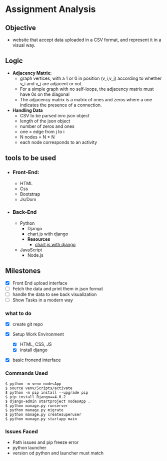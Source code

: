 # Assignment Analysis
## Objective
- website that accept data uploaded in a CSV format, and represent it in a visual way.

## Logic
- **Adjacency Matrix:**
    - graph vertices, with a 1 or 0 in position (v_i,v_j) according to whether v_i and v_j are adjacent or not.
    - For a simple graph with no self-loops, the adjacency matrix must have 0s on the diagonal
    - The adjacency matrix is a matrix of ones and zeros where a one indicates the presence of a connection. 
- **Handling Data**
    - CSV to be parsed inro json object
    - length of the json object
    - number of zeros and ones
    - one = edge from j to i
    - N nodes = N * N
    - each node corresponds to an activity

## tools to be used
  - ### Front-End:
    - HTML
    - Css
    - Bootstrap
    - Js/Dom
  - ### Back-End
    - Python
      - Django
      - chart.js with django
      - **Resources**
        - [chart.js with django](https://www.youtube.com/watch?v=B4Vmm3yZPgc&list=PLiT3w9BVkqvFgCyiCHpPtVdOP1nqQ03G4)
    - JavaScript
      - Node.js

## Milestones
  - [x] Front End upload interface
  - [ ] Fetch the data and print them in json format
  - [ ] handle the data to see back visualization
  - [ ] Show Tasks in a modern way
### what to do
  - [x] create git repo
  - [x] Setup Work Environment
    - [x] HTML, CSS, JS
    - [x] install django
  - [x] basic fronend interface


### Commands Used
```
$ python -m venv nodesApp
$ source venv/Scripts/activate
$ python -m pip install --upgrade pip
$ pip install Django==4.0.2
$ django-admin startproject nodesApp .
$ python manage.py runserver
$ python manage.py migrate
$ python manage.py createsuperuser
$ python manage.py startapp main
```

### Issues Faced
- Path issues and pip freeze error
- python launcher
- version od python and launcher must match